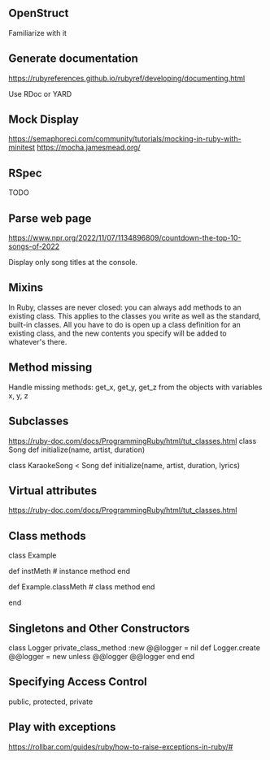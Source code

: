 OpenStruct
---
Familiarize with it

Generate documentation
---
https://rubyreferences.github.io/rubyref/developing/documenting.html

Use RDoc or YARD

Mock Display
---
https://semaphoreci.com/community/tutorials/mocking-in-ruby-with-minitest
https://mocha.jamesmead.org/

RSpec
---
TODO

Parse web page
---

https://www.npr.org/2022/11/07/1134896809/countdown-the-top-10-songs-of-2022

Display only song titles at the console.

Mixins
---
In Ruby, classes are never closed: you can always add methods to an existing class. This applies to the classes you write as well as the standard, built-in classes. All you have to do is open up a class definition for an existing class, and the new contents you specify will be added to whatever's there.

Method missing
---
Handle missing methods: get_x, get_y, get_z from the objects with variables x, y, z

Subclasses
----
https://ruby-doc.com/docs/ProgrammingRuby/html/tut_classes.html
class Song
def initialize(name, artist, duration)

class KaraokeSong < Song
def initialize(name, artist, duration, lyrics)

Virtual attributes
---
https://ruby-doc.com/docs/ProgrammingRuby/html/tut_classes.html

Class methods
---
class Example

def instMeth              # instance method
end

def Example.classMeth     # class method
end

end

Singletons and Other Constructors
---

class Logger
private_class_method :new
@@logger = nil
def Logger.create
@@logger = new unless @@logger
@@logger
end
end

Specifying Access Control
---
public, protected, private

Play with exceptions
---
https://rollbar.com/guides/ruby/how-to-raise-exceptions-in-ruby/#
